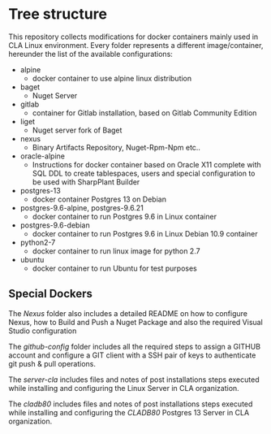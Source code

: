 # Tree structure

This repository collects modifications for docker containers mainly used in CLA Linux environment.
Every folder represents a different image/container, hereunder the list of the available configurations:
- alpine
    + docker container to use alpine linux distribution
- baget
    + Nuget Server
- gitlab
    + container for Gitlab installation, based on Gitlab Community Edition
- liget
    + Nuget server fork of Baget
- nexus
    + Binary Artifacts Repository, Nuget-Rpm-Npm etc..
- oracle-alpine
    + Instructions for docker container based on Oracle X11 complete with SQL DDL to create tablespaces, users and special configuration to be used with SharpPlant Builder
- postgres-13
    + docker container Postgres 13 on Debian 
- postgres-9.6-alpine, postgres-9.6.21
    + docker container to run Postgres 9.6 in Linux container
- postgres-9.6-debian
    + docker container to run Postgres 9.6 in Linux Debian 10.9 container
- python2-7
    + docker container to run linux image for python 2.7
- ubuntu
    + docker container to run Ubuntu for test purposes

## Special Dockers

The _Nexus_ folder also includes a detailed README on how to configure Nexus, how to Build and Push a Nuget Package and also the required Visual Studio configuration

The _github-config_ folder includes all the required steps to assign a GITHUB account and configure a GIT client with a SSH pair of keys to authenticate git push & pull operations.

The _server-cla_ includes files and notes of post installations steps executed while installing and configuring the Linux Server in CLA organization.

The _cladb80_ includes files and notes of post installations steps executed while installing and configuring the _CLADB80_ Postgres 13 Server in CLA organization.
